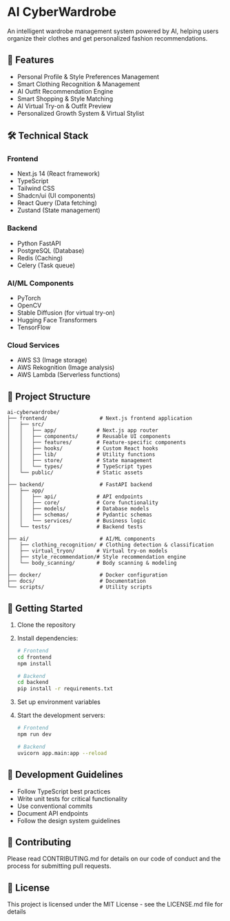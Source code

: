 # AI CyberWardrobe

An intelligent wardrobe management system powered by AI, helping users organize their clothes and get personalized fashion recommendations.

## 🚀 Features

- Personal Profile & Style Preferences Management
- Smart Clothing Recognition & Management
- AI Outfit Recommendation Engine
- Smart Shopping & Style Matching
- AI Virtual Try-on & Outfit Preview
- Personalized Growth System & Virtual Stylist

## 🛠 Technical Stack

### Frontend
- Next.js 14 (React framework)
- TypeScript
- Tailwind CSS
- Shadcn/ui (UI components)
- React Query (Data fetching)
- Zustand (State management)

### Backend
- Python FastAPI
- PostgreSQL (Database)
- Redis (Caching)
- Celery (Task queue)

### AI/ML Components
- PyTorch
- OpenCV
- Stable Diffusion (for virtual try-on)
- Hugging Face Transformers
- TensorFlow

### Cloud Services
- AWS S3 (Image storage)
- AWS Rekognition (Image analysis)
- AWS Lambda (Serverless functions)

## 📁 Project Structure

```
ai-cyberwardrobe/
├── frontend/                 # Next.js frontend application
│   ├── src/
│   │   ├── app/             # Next.js app router
│   │   ├── components/      # Reusable UI components
│   │   ├── features/        # Feature-specific components
│   │   ├── hooks/           # Custom React hooks
│   │   ├── lib/             # Utility functions
│   │   ├── store/           # State management
│   │   └── types/           # TypeScript types
│   └── public/              # Static assets
│
├── backend/                  # FastAPI backend
│   ├── app/
│   │   ├── api/             # API endpoints
│   │   ├── core/            # Core functionality
│   │   ├── models/          # Database models
│   │   ├── schemas/         # Pydantic schemas
│   │   └── services/        # Business logic
│   └── tests/               # Backend tests
│
├── ai/                       # AI/ML components
│   ├── clothing_recognition/ # Clothing detection & classification
│   ├── virtual_tryon/       # Virtual try-on models
│   ├── style_recommendation/# Style recommendation engine
│   └── body_scanning/       # Body scanning & modeling
│
├── docker/                   # Docker configuration
├── docs/                     # Documentation
└── scripts/                  # Utility scripts
```

## 🚀 Getting Started

1. Clone the repository
2. Install dependencies:
   ```bash
   # Frontend
   cd frontend
   npm install

   # Backend
   cd backend
   pip install -r requirements.txt
   ```

3. Set up environment variables
4. Start the development servers:
   ```bash
   # Frontend
   npm run dev

   # Backend
   uvicorn app.main:app --reload
   ```

## 📝 Development Guidelines

- Follow TypeScript best practices
- Write unit tests for critical functionality
- Use conventional commits
- Document API endpoints
- Follow the design system guidelines

## 🤝 Contributing

Please read CONTRIBUTING.md for details on our code of conduct and the process for submitting pull requests.

## 📄 License

This project is licensed under the MIT License - see the LICENSE.md file for details